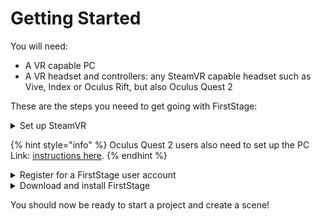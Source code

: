 # Getting Started

You will need:

* A VR capable PC
* A VR headset and controllers: any SteamVR capable headset such as Vive, Index or Oculus Rift, but also Oculus Quest 2

These are the steps you neeed to get going with FirstStage:

<details>

<summary>Set up SteamVR</summary>

If you have a Vive or an Index headset, SteamVR will be installed while setting up your headset.

If you are using an Oculus Rift or Quest 2 or do not otherwise have SteamVR installed, you can [get it here](https://store.steampowered.com/app/250820/SteamVR/). You will also need to setup the link between the headset and the PC. You can download the [Oculus software here.](https://www.meta.com/gb/quest/setup/)

</details>

{% hint style="info" %}
Oculus Quest 2 users also need to set up the PC Link: [instructions here](troubleshooting-oculus.md).
{% endhint %}

<details>

<summary>Register for a FirstStage user account</summary>



</details>

<details>

<summary>Download and install FirstStage</summary>



</details>

You should now be ready to start a project and create a scene!
